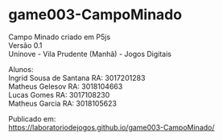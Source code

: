 # game003-CampoMinado
Campo Minado criado em P5js</br>
Versão 0.1</br>
Uninove - Vila Prudente (Manhã) - Jogos Digitais</br>

Alunos: </br>
Ingrid Sousa de Santana RA: 3017201283 </br>
Matheus Gelesov RA: 3018104663</br>
Lucas Gomes RA: 3017108230</br>
Matheus Garcia RA: 3018105623</br>

Publicado em:</br> 
https://laboratoriodejogos.github.io/game003-CampoMinado/
